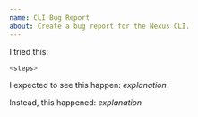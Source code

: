 ```yaml
---
name: CLI Bug Report
about: Create a bug report for the Nexus CLI.
---
```

<!--
Thank you for filing a bug report! 🐛 Please provide a short summary of the bug,
along with any information you feel relevant to replicating the bug.
-->

I tried this:

```sh
<steps>
```

I expected to see this happen: *explanation*

Instead, this happened: *explanation*
